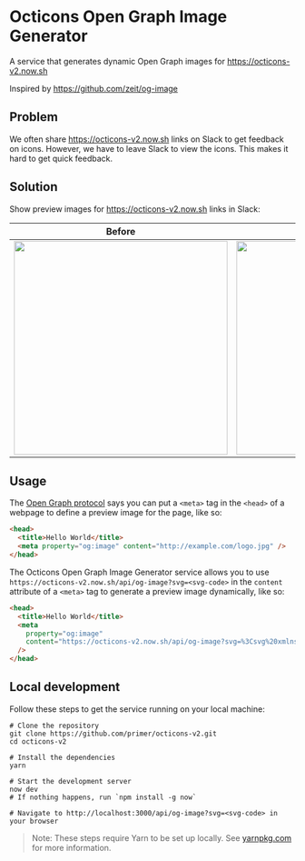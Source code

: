 # Octicons Open Graph Image Generator

A service that generates dynamic Open Graph images for https://octicons-v2.now.sh

Inspired by https://github.com/zeit/og-image

## Problem

We often share https://octicons-v2.now.sh links on Slack to get feedback on icons. However, we have to leave Slack to view the icons. This makes it hard to get quick feedback.

## Solution

Show preview images for https://octicons-v2.now.sh links in Slack:

| Before                                                                                                                      | After                                                                                                                         |
| --------------------------------------------------------------------------------------------------------------------------- | ----------------------------------------------------------------------------------------------------------------------------- |
| <img width="376" src="https://user-images.githubusercontent.com/4608155/71159343-4f0cc900-21fa-11ea-9c0f-f2e93d9dd5ab.png"> | <img width="376" src="https://user-images.githubusercontent.com/4608155/71156666-4bc30e80-21f5-11ea-8949-11f97b633c8f.png" /> |

## Usage

The [Open Graph protocol](https://ogp.me/) says you can put a `<meta>` tag in the `<head>` of a webpage to define a preview image for the page, like so:

```html
<head>
  <title>Hello World</title>
  <meta property="og:image" content="http://example.com/logo.jpg" />
</head>
```

The Octicons Open Graph Image Generator service allows you to use `https://octicons-v2.now.sh/api/og-image?svg=<svg-code>` in the `content` attribute of a `<meta>` tag to generate a preview image dynamically, like so:

```html
<head>
  <title>Hello World</title>
  <meta
    property="og:image"
    content="https://octicons-v2.now.sh/api/og-image?svg=%3Csvg%20xmlns=%22http://www.w3.org/2000/svg%22%20viewBox=%220%200%2016%2016%22%20width=%2216%22%20height=%2216%22%3E%20%20%3Cpath%20fill-rule=%22evenodd%22%20clip-rule=%22evenodd%22%20d=%22M1.5%208C1.49999%206.77839%201.84424%205.5815%202.49327%204.54656C3.14231%203.51162%204.06985%202.68053%205.16957%202.14858C6.26928%201.61662%207.49664%201.40534%208.71092%201.53895C9.92521%201.67256%2011.0773%202.14566%2012.035%202.904L2.904%2012.035C1.99276%2010.8877%201.49778%209.46515%201.5%208ZM3.965%2013.096C5.21468%2014.0856%206.78443%2014.5815%208.37581%2014.4893C9.96719%2014.3972%2011.4692%2013.7236%2012.5964%2012.5964C13.7236%2011.4692%2014.3972%209.96719%2014.4893%208.37581C14.5815%206.78443%2014.0856%205.21468%2013.096%203.965L3.965%2013.096ZM8%200C5.87827%200%203.84344%200.842855%202.34315%202.34315C0.842855%203.84344%200%205.87827%200%208C0%2010.1217%200.842855%2012.1566%202.34315%2013.6569C3.84344%2015.1571%205.87827%2016%208%2016C10.1217%2016%2012.1566%2015.1571%2013.6569%2013.6569C15.1571%2012.1566%2016%2010.1217%2016%208C16%205.87827%2015.1571%203.84344%2013.6569%202.34315C12.1566%200.842855%2010.1217%200%208%200V0Z%22%3E%3C/path%3E%3C/svg%3E"
  />
</head>
```

## Local development

Follow these steps to get the service running on your local machine:

```shell
# Clone the repository
git clone https://github.com/primer/octicons-v2.git
cd octicons-v2

# Install the dependencies
yarn

# Start the development server
now dev
# If nothing happens, run `npm install -g now`

# Navigate to http://localhost:3000/api/og-image?svg=<svg-code> in your browser
```

> Note: These steps require Yarn to be set up locally. See [yarnpkg.com](https://yarnpkg.com/) for more information.
